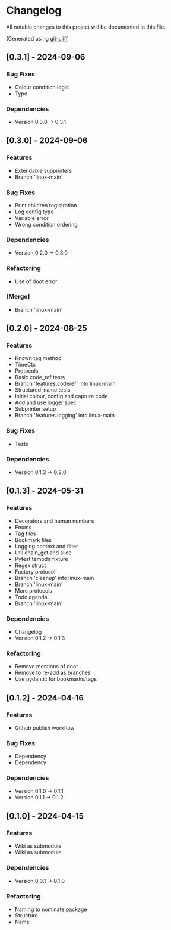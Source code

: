 # Changelog

All notable changes to this project will be documented in this file.

(Generated using [git-cliff](https://git-cliff.org/)

## [0.3.1] - 2024-09-06

### Bug Fixes

- Colour condition logic
- Typo

### Dependencies

- Version 0.3.0 -> 0.3.1

## [0.3.0] - 2024-09-06

### Features

- Extendable subprinters
- Branch 'linux-main'

### Bug Fixes

- Print children registration
- Log config typo
- Variable error
- Wrong condition ordering

### Dependencies

- Version 0.2.0 -> 0.3.0

### Refactoring

- Use of doot error

### [Merge]

- Branch 'linux-main'

## [0.2.0] - 2024-08-25

### Features

- Known tag method
- TimeCtx
- Protocols
- Basic code_ref tests
- Branch 'features.coderef' into linux-main
- Structured_name tests
- Initial colour, config and capture code
- Add and use logger spec
- Subprinter setup
- Branch 'features.logging' into linux-main

### Bug Fixes

- Tests

### Dependencies

- Version 0.1.3 -> 0.2.0

## [0.1.3] - 2024-05-31

### Features

- Decorators and human numbers
- Enums
- Tag files
- Bookmark files
- Logging context and filter
- Util chain_get and slice
- Pytest tempdir fixture
- Regex struct
- Factory protocol
- Branch 'cleanup' into linux-main
- Branch 'linux-main'
- More protocols
- Todo agenda
- Branch 'linux-main'

### Dependencies

- Changelog
- Version 0.1.2 -> 0.1.3

### Refactoring

- Remove mentions of doot
- Remove to re-add as branches
- Use pydantic for bookmarks/tags

## [0.1.2] - 2024-04-16

### Features

- Github publish workflow

### Bug Fixes

- Dependency
- Dependency

### Dependencies

- Version 0.1.0 -> 0.1.1
- Version 0.1.1 -> 0.1.2

## [0.1.0] - 2024-04-15

### Features

- Wiki as submodule
- Wiki as submodule

### Dependencies

- Version 0.0.1 -> 0.1.0

### Refactoring

- Naming to nominate package
- Structure
- Name

<!-- generated by git-cliff -->

